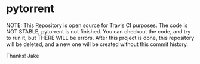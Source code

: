# pytorrent
NOTE: This Repository is open source for Travis CI purposes.  The code is NOT STABLE, pytorrent is not finished.  You can checkout the code, and try to run it, but THERE WILL be errors.  After this project is done, this repository will be deleted, and a new one will be created without this commit history.  

Thanks!
Jake
